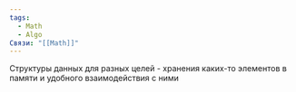 ```yaml
---
tags:
  - Math
  - Algo
Связи: "[[Math]]"
---
```

Структуры данных для разных целей - хранения каких-то элементов в памяти и удобного взаимодействия с ними